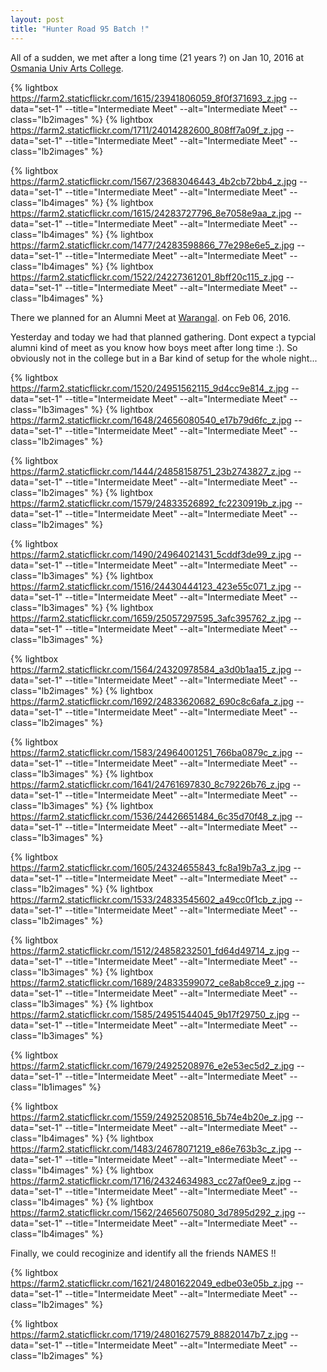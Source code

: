 ```yaml
---
layout: post
title: "Hunter Road 95 Batch !"
---
```


All of a sudden, we met after a long time (21 years ?) on Jan 10, 2016 at [Osmania Univ Arts College](http://www.osmania.ac.in/ArtsCollege/).

<p>

{% lightbox https://farm2.staticflickr.com/1615/23941806059_8f0f371693_z.jpg --data="set-1" --title="Intermediate Meet" --alt="Intermediate Meet" --class="lb2images" %}
{% lightbox https://farm2.staticflickr.com/1711/24014282600_808ff7a09f_z.jpg --data="set-1" --title="Intermediate Meet" --alt="Intermediate Meet" --class="lb2images" %}

</p>

<p>

{% lightbox https://farm2.staticflickr.com/1567/23683046443_4b2cb72bb4_z.jpg --data="set-1" --title="Intermediate Meet" --alt="Intermediate Meet" --class="lb4images" %}
{% lightbox https://farm2.staticflickr.com/1615/24283727796_8e7058e9aa_z.jpg --data="set-1" --title="Intermediate Meet" --alt="Intermediate Meet" --class="lb4images" %}
{% lightbox https://farm2.staticflickr.com/1477/24283598866_77e298e6e5_z.jpg --data="set-1" --title="Intermediate Meet" --alt="Intermediate Meet" --class="lb4images" %}
{% lightbox https://farm2.staticflickr.com/1522/24227361201_8bff20c115_z.jpg --data="set-1" --title="Intermediate Meet" --alt="Intermediate Meet" --class="lb4images" %}

</p>

There we planned for an Alumni Meet at [Warangal](https://en.wikipedia.org/wiki/Warangal). on Feb 06, 2016. 

Yesterday and today we had that planned gathering. Dont expect a typcial alumni kind of meet as you know how boys meet after long time :). So obviously not in the college but in a Bar kind of setup for the whole night... 

<p>

{% lightbox https://farm2.staticflickr.com/1520/24951562115_9d4cc9e814_z.jpg --data="set-1" --title="Intermeidate Meet" --alt="Intermediate Meet" --class="lb3images" %}
{% lightbox https://farm2.staticflickr.com/1648/24656080540_e17b79d6fc_z.jpg --data="set-1" --title="Intermeidate Meet" --alt="Intermediate Meet" --class="lb2images" %}

</p>

<!--more-->

<p>

{% lightbox https://farm2.staticflickr.com/1444/24858158751_23b2743827_z.jpg --data="set-1" --title="Intermeidate Meet" --alt="Intermediate Meet" --class="lb2images" %}
{% lightbox https://farm2.staticflickr.com/1579/24833526892_fc2230919b_z.jpg --data="set-1" --title="Intermeidate Meet" --alt="Intermediate Meet" --class="lb2images" %}

</p>

<p>

{% lightbox https://farm2.staticflickr.com/1490/24964021431_5cddf3de99_z.jpg --data="set-1" --title="Intermeidate Meet" --alt="Intermediate Meet" --class="lb3images" %}
{% lightbox https://farm2.staticflickr.com/1516/24430444123_423e55c071_z.jpg --data="set-1" --title="Intermeidate Meet" --alt="Intermediate Meet" --class="lb3images" %}
{% lightbox https://farm2.staticflickr.com/1659/25057297595_3afc395762_z.jpg --data="set-1" --title="Intermeidate Meet" --alt="Intermediate Meet" --class="lb3images" %}

</p>

<p>

{% lightbox https://farm2.staticflickr.com/1564/24320978584_a3d0b1aa15_z.jpg --data="set-1" --title="Intermeidate Meet" --alt="Intermediate Meet" --class="lb2images" %}
{% lightbox https://farm2.staticflickr.com/1692/24833620682_690c8c6afa_z.jpg --data="set-1" --title="Intermeidate Meet" --alt="Intermediate Meet" --class="lb2images" %}

</p>

<p>

{% lightbox https://farm2.staticflickr.com/1583/24964001251_766ba0879c_z.jpg --data="set-1" --title="Intermeidate Meet" --alt="Intermediate Meet" --class="lb3images" %}
{% lightbox https://farm2.staticflickr.com/1641/24761697830_8c79226b76_z.jpg --data="set-1" --title="Intermeidate Meet" --alt="Intermediate Meet" --class="lb3images" %}
{% lightbox https://farm2.staticflickr.com/1536/24426651484_6c35d70f48_z.jpg --data="set-1" --title="Intermeidate Meet" --alt="Intermediate Meet" --class="lb3images" %}

</p>

<p>

{% lightbox https://farm2.staticflickr.com/1605/24324655843_fc8a19b7a3_z.jpg --data="set-1" --title="Intermeidate Meet" --alt="Intermediate Meet" --class="lb2images" %}
{% lightbox https://farm2.staticflickr.com/1533/24833545602_a49cc0f1cb_z.jpg --data="set-1" --title="Intermeidate Meet" --alt="Intermediate Meet" --class="lb2images" %}

</p>

<p>

{% lightbox https://farm2.staticflickr.com/1512/24858232501_fd64d49714_z.jpg --data="set-1" --title="Intermeidate Meet" --alt="Intermediate Meet" --class="lb3images" %}
{% lightbox https://farm2.staticflickr.com/1689/24833599072_ce8ab8cce9_z.jpg --data="set-1" --title="Intermeidate Meet" --alt="Intermediate Meet" --class="lb3images" %}
{% lightbox https://farm2.staticflickr.com/1585/24951544045_9b17f29750_z.jpg --data="set-1" --title="Intermeidate Meet" --alt="Intermediate Meet" --class="lb3images" %}

</p>

<p>

{% lightbox https://farm2.staticflickr.com/1679/24925208976_e2e53ec5d2_z.jpg --data="set-1" --title="Intermeidate Meet" --alt="Intermediate Meet" --class="lb1images" %}

</p>

<p>

{% lightbox https://farm2.staticflickr.com/1559/24925208516_5b74e4b20e_z.jpg --data="set-1" --title="Intermeidate Meet" --alt="Intermediate Meet" --class="lb4images" %}
{% lightbox https://farm2.staticflickr.com/1483/24678071219_e86e763b3c_z.jpg --data="set-1" --title="Intermeidate Meet" --alt="Intermediate Meet" --class="lb4images" %}
{% lightbox https://farm2.staticflickr.com/1716/24324634983_cc27af0ee9_z.jpg --data="set-1" --title="Intermeidate Meet" --alt="Intermediate Meet" --class="lb4images" %}
{% lightbox https://farm2.staticflickr.com/1562/24656075080_3d7895d292_z.jpg --data="set-1" --title="Intermeidate Meet" --alt="Intermediate Meet" --class="lb4images" %}

</p>

<p>

Finally, we could recoginize and identify all the friends NAMES !! 

</p>

<p>

{% lightbox https://farm2.staticflickr.com/1621/24801622049_edbe03e05b_z.jpg --data="set-1" --title="Intermeidate Meet" --alt="Intermediate Meet" --class="lb2images" %}

{% lightbox https://farm2.staticflickr.com/1719/24801627579_88820147b7_z.jpg --data="set-1" --title="Intermeidate Meet" --alt="Intermediate Meet" --class="lb2images" %}

</p>

